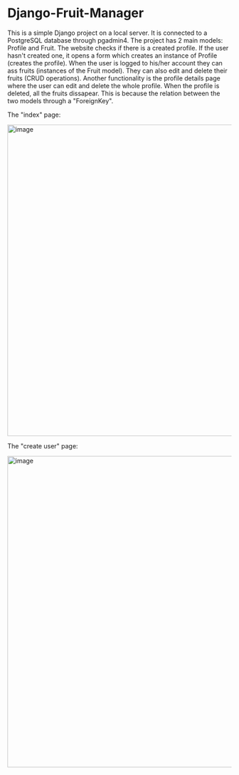 # Django-Fruit-Manager
This is a simple Django project on a local server. It is connected to a PostgreSQL database through pgadmin4. The project has 2 main models: Profile and Fruit. 
The website checks if there is a created profile. If the user hasn't created one, it opens a form which creates an instance of Profile (creates the profile). When the user is logged to his/her account they can ass fruits (instances of the Fruit model). They can also edit and delete their fruits (CRUD operations). 
Another functionality is the profile details page where the user can edit and delete the whole profile. When the profile is deleted, all the fruits dissapear. This is because the relation between the two models through a "ForeignKey".  

The "index" page:

<img width="700" alt="image" src="https://github.com/Max-Vassilev/Django-Fruit-Manager/assets/106106321/8b402f7b-40af-4d07-99fb-da61a7225ad3">

The "create user" page:

<img width="700" alt="image" src="https://github.com/Max-Vassilev/Django-Fruit-Manager/assets/106106321/c3edb571-be4d-478d-92a2-2ff8c6c8f659">
